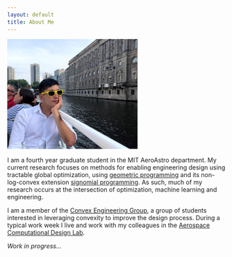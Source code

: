 ```yaml
---
layout: default
title: About Me
---
```


<img src="data/me-cropped.jpg" width="300">

I am a fourth year graduate student in the MIT AeroAstro department. 
My current research focuses on methods for enabling engineering design
using tractable global optimization, using [geometric
 programming](https://gpkit.readthedocs.io/en/latest/gp101.html)
and its non-log-convex extension [signomial 
programming](https://gpkit.readthedocs.io/en/latest/signomialprogramming.html).
As such, much of my research occurs at the intersection of optimization, 
machine learning and engineering. 

I am a member of the [Convex Engineering Group](https://convex.mit.edu/), 
a group of students interested in leveraging convexity to improve
the design process. During a typical work week I live and work
with my colleagues in
the [Aerospace Computational Design Lab](http://acdl-web.mit.edu/). 

_Work in progress..._
